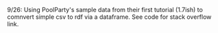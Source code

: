 9/26: Using PoolParty's sample data from their first tutorial (1.7ish) to comnvert simple csv to rdf via a dataframe. See code for stack overflow link.

